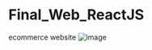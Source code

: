 # Final_Web_ReactJS
ecommerce website
![image](https://user-images.githubusercontent.com/59316091/190370284-b03aa697-6fa2-4f62-a598-c951bc578a5b.png)

